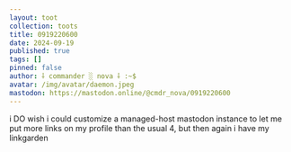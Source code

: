 ```yaml
---
layout: toot
collection: toots
title: 0919220600
date: 2024-09-19
published: true
tags: []
pinned: false
author: ⸸ commander ░ nova ⸸ :~$
avatar: /img/avatar/daemon.jpeg
mastodon: https://mastodon.online/@cmdr_nova/0919220600
---
```


i DO wish i could customize a managed-host mastodon instance to let me put more links on my profile than the usual 4, but then again i have my linkgarden

